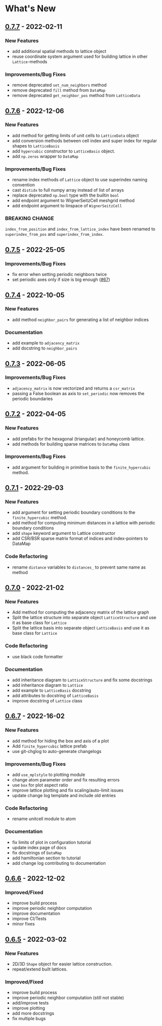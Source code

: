 # What's New

<a name="0.7.7"></a>
## [0.7.7] - 2022-02-11


### New Features
- add additional spatial methods to lattice object
- reuse coordinate system argument used for building lattice in other `Lattice`-methods

### Improvements/Bug Fixes
- remove deprecated `set_num_neighbors` method
- remove deprecated `fill` method from `DataMap`
- remove deprecated `get_neighbor_pos` method from `LatticeData`


<a name="0.7.6"></a>
## [0.7.6] - 2022-12-06

### New Features
- add method for getting limits of unit cells to `LatticeData` object
- add conversion methods between cell index and super index for regular shapes to `LatticeBasis`
- add `hypercubic` constructor to `LatticeBasis` object.
- add `np.zeros` wrapper to `DataMap`

### Improvements/Bug Fixes
- rename index methods of `Lattice` object to use superindex naming convention
- cast `distidx` to full numpy array instead of list of arrays
- replace deprecated `np.bool` type with the builtin `bool`
- add endpoint argument to WignerSeitzCell meshgrid method
- add endpoint argument to linspace of `WignerSeitzCell`

### BREAKING CHANGE

`index_from_position` and `index_from_lattice_index` have been renamed to `superindex_from_pos` and `superindex_from_index`.


<a name="0.7.5"></a>
## [0.7.5] - 2022-25-05

### Improvements/Bug Fixes
- fix error when setting periodic neighbors twice
- set periodic axes only if size is big enough ([#67](https://github.com/dylanljones/lattpy/issues/67))


<a name="0.7.4"></a>
## [0.7.4] - 2022-10-05

### New Features
- add method `neighbor_pairs` for generating a list of neighbor indices

### Documentation
- add example to `adjacency_matrix`
- add docstring to `neighbor_pairs`


<a name="0.7.3"></a>
## [0.7.3] - 2022-06-05

### Improvements/Bug Fixes
- `adjacency_matrix` is now vectorized and returns a `csr_matrix`
- passing a False boolean as axis to `set_periodic` now removes the periodic boundaries


<a name="0.7.2"></a>
## [0.7.2] - 2022-04-05

### New Features
- add prefabs for the hexagonal (triangular) and honeycomb lattice.
- add methods for building sparse matrices to `DataMap` class

### Improvements/Bug Fixes
- add argument for building in primitive basis to the `finite_hypercubic` method.


<a name="0.7.1"></a>
## [0.7.1] - 2022-29-03

### New Features
- add argument for setting periodic boundary conditions to the `finite_hypercubic` method.
- add method for computing minimum distances in a lattice with periodic boundary conditions
- add `shape` keyword argument to Lattice constructor
- add CSR/BSR sparse matrix format of indices and index-pointers to DataMap

### Code Refactoring
- rename `distance` variables to `distances_` to prevent same name as method


<a name="0.7.0"></a>
## [0.7.0] - 2022-21-02

### New Features
- Add method for computing the adjacency matrix of the lattice graph
- Split the lattice structure into separate object ``LatticeStructure`` and use it as base class for ``Lattice``
- Split the lattice basis into separate object ``LatticeBasis`` and use it as base class for ``Lattice``

### Code Refactoring
- use black code formatter

### Documentation
- add inheritance diagram to ``LatticeStructure`` and fix some docstrings
- add inheritance diagram to ``Lattice``
- add example to ``LatticeBasis`` docstring
- add attributes to docstring of ``LatticeBasis``
- improve docstring of ``Lattice`` class


<a name="0.6.7"></a>
## [0.6.7] - 2022-16-02

### New Features
- add method for hiding the box and axis of a plot
- Add ``finite_hypercubic`` lattice prefab
- use git-chglog to auto-generate changelogs

### Improvements/Bug Fixes
- add ``use_mplstyle`` to plotting module
- change atom parameter order and fix resulting errors
- use `box` for plot aspect ratio
- improve lattice plotting and fix scaling/auto-limit issues
- update change log template and include old entries

### Code Refactoring
- rename unitcell module to atom

### Documentation
- fix limits of plot in configuration tutorial
- update index page of docs
- fix docstrings of ``DataMap``
- add hamiltonian section to tutorial
- add change log contributing to documentation

<a name="0.6.6"></a>
## [0.6.6] - 2022-12-02

### Improved/Fixed

- improve build process
- improve periodic neighbor computation
- improve documentation
- improve CI/Tests
- minor fixes


<a name="0.6.5"></a>
## [0.6.5] - 2022-03-02

### New Features

- 2D/3D ``Shape`` object for easier lattice construction.
- repeat/extend built lattices.

### Improved/Fixed

- improve build process
- improve periodic neighbor computation (still not stable)
- add/improve tests
- improve plotting
- add more docstrings
- fix multiple bugs

[Unreleased]: https://github.com/dylanljones/lattpy/compare/0.7.7...HEAD
[0.7.7]: https://github.com/dylanljones/lattpy/compare/0.7.6...0.7.7
[0.7.6]: https://github.com/dylanljones/lattpy/compare/0.7.5...0.7.6
[0.7.5]: https://github.com/dylanljones/lattpy/compare/0.7.4...0.7.5
[0.7.4]: https://github.com/dylanljones/lattpy/compare/0.7.3...0.7.4
[0.7.3]: https://github.com/dylanljones/lattpy/compare/0.7.2...0.7.3
[0.7.2]: https://github.com/dylanljones/lattpy/compare/0.7.1...0.7.2
[0.7.1]: https://github.com/dylanljones/lattpy/compare/0.7.0...0.7.1
[0.7.0]: https://github.com/dylanljones/lattpy/compare/0.6.7...0.7.0
[0.6.7]: https://github.com/dylanljones/lattpy/compare/0.6.6...0.6.7
[0.6.6]: https://github.com/dylanljones/lattpy/compare/0.6.5...0.6.6
[0.6.5]: https://github.com/dylanljones/lattpy/compare/0.6.4...0.6.5
